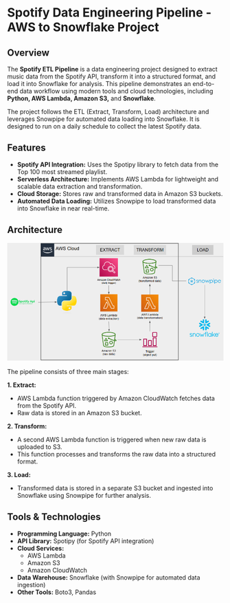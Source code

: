 # Spotify Data Engineering Pipeline - AWS to Snowflake Project
## Overview
The **Spotify ETL Pipeline** is a data engineering project designed to extract music data from the Spotify API, transform it into a structured format, and load it into Snowflake for analysis. This pipeline demonstrates an end-to-end data workflow using modern tools and cloud technologies, including **Python, AWS Lambda, Amazon S3,** and **Snowflake**.

The project follows the ETL (Extract, Transform, Load) architecture and leverages Snowpipe for automated data loading into Snowflake. It is designed to run on a daily schedule to collect the latest Spotify data.

## Features

- **Spotify API Integration:** Uses the Spotipy library to fetch data from the Top 100 most streamed playlist.
- **Serverless Architecture:** Implements AWS Lambda for lightweight and scalable data extraction and transformation.
- **Cloud Storage:** Stores raw and transformed data in Amazon S3 buckets.
- **Automated Data Loading:** Utilizes Snowpipe to load transformed data into Snowflake in near real-time.

## Architecture

![Project Architecture Diagram.](spotify-etl-architecture-diagram.PNG)

The pipeline consists of three main stages:

**1. Extract:**

- AWS Lambda function triggered by Amazon CloudWatch fetches data from the Spotify API.
- Raw data is stored in an Amazon S3 bucket.
  
**2. Transform:**

- A second AWS Lambda function is triggered when new raw data is uploaded to S3.
- This function processes and transforms the raw data into a structured format.
  
**3. Load:**

- Transformed data is stored in a separate S3 bucket and ingested into Snowflake using Snowpipe for further analysis.

## Tools & Technologies

- **Programming Language:** Python
- **API Library:** Spotipy (for Spotify API integration)
- **Cloud Services:**
  - AWS Lambda
  - Amazon S3
  - Amazon CloudWatch
- **Data Warehouse:** Snowflake (with Snowpipe for automated data ingestion)
- **Other Tools:** Boto3, Pandas
